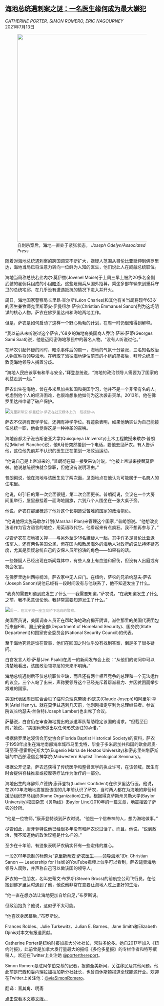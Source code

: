 <!--1626165422000-->
[海地总统遇刺案之谜：一名医生缘何成为最大嫌犯](https://cn.nytimes.com/world/20210713/haiti-jovenel-assasination-sanon/)
------

<address>CATHERINE PORTER, SIMON ROMERO, ERIC NAGOURNEY</address><time pudate="2021-07-13 04:11:37" datetime="2021-07-13 04:11:37">2021年7月13日</time><figure class="article-span-photo"><img src="https://images.weserv.nl/?url=static01.nyt.com/images/2021/07/12/world/12haiti-ledeall/merlin_190767414_e4548623-db0d-43ec-aa5d-69a3cb58d2e6-master1050.jpg" width="1050" height="678"><figcaption>自刺杀案后，海地一直处于紧张状态。 <cite>Joseph Odelyn/Associated Press</cite></figcaption></figure><section class="article-body"><p>随着对海地总统遇刺案的跨国调查不断扩大，嫌疑人范围从哥伦比亚延伸到佛罗里达，海地当局已将注意力转向一位鲜为人知的医生，他们说此人在觊觎总统职位。</p><p>海地当局称总统若弗内尔·莫伊兹(Jovenel Moïse)于上周三早上被约20多名全副武装的雇佣兵组成的小组<a href="https://www.nytimes.com/2021/07/07/world/americas/haiti-president-assassinated-killed.html" title="Link: https://www.nytimes.com/2021/07/07/world/americas/haiti-president-assassinated-killed.html">暗杀</a>，这些雇佣兵从国外招募，乘坐多部车辆来到重兵守卫的总统宅邸，在几乎没有遭遇抵抗的情况下进入并开火。</p><p>周日，海地国家警察局长里昂·查尔斯(Léon Charles)和其他有关当局将现年63岁的医生兼牧师克里斯蒂安·伊曼纽尔·萨农(Christian Emmanuel Sanon)列为这场阴谋的核心人物。萨农在佛罗里达州和海地两地工作。</p><p>但是，萨农是如何启动了这样一个野心勃勃的计划，在周一时仍很难得到解释。</p><p>“我以前从未听说过这个萨农，”68岁的海地裔美国商人乔治·萨米·萨蒂(Georges Sami Saati)说，他是迈阿密海地移民中的著名人物。“没有人听说过他。”</p><p>在萨农引起怀疑的同时，暗杀事件后的周一，海地的气氛十分紧张，三名知名政治人物宣称将领导海地。在听取了派往海地评估前景的小组的简报后，拜登总统周一敦促海地领导人搁置分歧。</p><p>“海地人民应该享有和平与安全，”拜登总统说，“海地的政治领导人需要为了国家的利益走到一起。”</p><p>萨农出生在海地，曾在多米尼加共和国和美国学习，他并不是一个非常有名的人。考虑到他个人的经济困难，也很难想象他如何为这次袭击买单。2013年，他在佛罗里达州申请了破产保护。</p><p><img src="https://images.weserv.nl/?url=static01.nyt.com/images/2021/07/13/world/12haiti-ledeall3-print/12haiti-ledeall3-print-master1050-v2.jpg"><small style="color: #999;">克里斯蒂安·伊曼纽尔·萨农在社交媒体上的一段视频中。</small></p><p>萨农不仅拥有医学学位，还拥有神学学位。有迹象表明，如果他确实认为自己能接任总统一职，他会觉得这是一种神圣的召唤。</p><p>海地首都太子港吉斯奎亚大学(Quisqueya University)土木工程教授米歇尔·普朗彻(Michel Plancher)说，他6月份突然接到一个电话，要他去见萨农。有人告诉他，这位他先前并不认识的医生正在策划一场政治运动。</p><p>“他说自己是上帝派来的，”普朗彻在周一接受采访时说。“他被上帝派来接替莫伊兹。他说总统很快就会辞职，但他没有说明理由。”</p><p>普朗彻说，他在海地与该医生见了两次面，见面地点在他认为可能属于一名商人的住宅里。</p><p>他说，6月1日的第一次会面很短，第二次会面更长。普朗彻说，会议在一个大房间里举行，屋里悬挂着一面海地国旗，六到八个人围坐在一张大桌子旁。</p><p>他说，萨农在那里概述了他对这个长期遭受苦难的国家的政治抱负。</p><p>“他说他将实施马歇尔计划(Marshall Plan)来管理这个国家，”普朗彻说。“他想改变法语作为官方语言的地位，用英语取代它。他看起来有点疯狂。我不想再参与了。”</p><p>尽管萨农在海地被关押——与另外至少18名嫌疑人一起，其中许多是哥伦比亚退伍军人，还有两名美国公民，但在国内和散居海外的海地人对政府的说法持怀疑态度，尤其是质疑总统自己的安保人员所扮演的角色——如果有的话。</p><p>一些嫌疑人已经出现在新闻媒体中，有些人身上有血迹和瘀伤，但没有人出庭或有机会发言。</p><p>在佛罗里达州西棕榈滩，萨农家中无人应门。在纽约，萨农的兄弟约瑟夫·萨农(Joseph Sanon)说他已经有一段时间没有与他联系了，他不知道发生了什么。</p><p>“我真的需要知道到底发生了什么——我需要知道，”萨农说。“在我知道发生了什么之前，我不愿意谈论他。我非常需要知道发生了什么。”</p><p><img src="https://images.weserv.nl/?url=static01.nyt.com/images/2021/07/12/world/12haiti-ledeall3/merlin_190754409_c3263427-11ee-4f49-9bac-f6f421b6a64c-master1050.jpg"><small style="color: #999;">周一，在太子港一座立交桥下站岗的警察。</small></p><p>美国官员说，美国调查人员正在帮助海地政府揭开阴谋。派往那里的美国代表团包括来自FBI、国土安全部(Department of Homeland Security)、国务院(State Department)和国家安全委员会(National Security Council)的代表。</p><p>至于海地究竟是谁在管事，他们在回国之时似乎没有找到答案，倒是多了很多疑问。</p><p>白宫发言人珍·萨基(Jen Psaki)在周一的新闻发布会上说：“从他们的访问中可以清楚地看出，该国政治领导层的未来不明确。”</p><p>海地总统遇刺后不仅总统职位空缺，而且还有两个相互竞争的总理和一个无法运作的议会。三个人站了出来，声称要领导这个已经充斥着帮派暴力、并因贫困而举步艰难的国家。</p><p>美国代表团周日联合会见了临时总理克劳德·约瑟夫(Claude Joseph)和阿里尔·亨利(Ariel Henry)。就在莫伊兹遇刺几天前，他刚刚指定亨利为总理继任者。参议院议长约瑟夫·兰伯特(Joseph Lamber)也出席了会议。</p><p>萨基说，白宫仍在审查海地提出的派遣军队帮助稳定该国的请求。“但截至目前，”她说，“美国尚未做出以任何形式派驻的承诺。”</p><p>根据佛罗里达浸信会历史协会(Florida Baptist Historical Society)的资料，萨农于1958年出生在海地南部海岸城市马里戈特，毕业于多米尼加共和国的欧金尼奥·玛丽亚·德霍斯托斯大学(Eugenio María de Hostos University)和密苏里州堪萨斯城的中西部浸信会神学院(Midwestern Baptist Theological Seminary)。</p><p>根据公开记录，萨农还获得了传统医学和整骨医学的执业许可，在该领域，医生有时会提供脊柱推拿或按摩等疗法作为治疗的一部分。</p><p>海地出生的麻醉师卢德纳·康菲登特(Ludner Confident)在佛罗里达行医。他说，在2010年海地地震摧毁该国的几年前认识了萨农，当时两人都在为海地的非营利援助组织罗马组织(Rome Organization)工作。根据得克萨斯州贝勒大学(Baylor University)校园杂志《贝勒线》(Baylor Line)2010年的一篇文章，地震摧毁了萨农的诊所。</p><p>“他是一位牧师，”康菲登特谈到萨农时说。“他是一个信奉神的人，想为海地做事。”</p><p>尽管如此，康菲登特说他已经很多年没有和萨农说过话了。而且，他说，“说到政治，我不知道他的政治议程是什么样的。”</p><p>至少在十年前，有迹象表明萨农确实怀有一些宏伟的雄心。</p><p>一段2011年录制的标题为“<a rel="noopener noreferrer" target="_blank" href="https://www.youtube.com/watch?v=jcTJy5TUQ0w" title="Link: https://www.youtube.com/watch?v=jcTJy5TUQ0w">克里斯蒂安·萨农医生——领导海地</a>”(Dr. Christian Sanon — Leadership for Haiti)的YouTube视频上似乎可以看到，萨农谴责海地领导人腐败，并声称自己可以做该国的领导人。</p><p>萨农的一位朋友，名叫史蒂文·布罗斯(Steven Bross)的前航空公司飞行员，在他搬到佛罗里达时遇到了他，他说他非常在意要让海地人过上更好的生活。</p><p>“他一直在想办法让海地更加自给自足，”布罗斯说。</p><p>但政治抱负？他说，这似乎不太可能。</p><p>“他喜欢身居幕后，”布罗斯说。</p></section><footer class="author-info"><p>Frances Robles、Julie Turkewitz、Julian E. Barnes、Jane Smith和Elizabeth Djinis对本文有报道贡献。</p><p>Catherine Porter是纽约时报加拿大分社社长，常驻多伦多。她自2017年加入《纽约时报》，此前曾是加拿大发行量最大的报纸《多伦多星报》的专栏作者和特写撰稿人。欢迎在Twitter上关注她 <a rel="nofollow" target="_blank" href="https://twitter.com/porterthereport">@porterthereport</a>。</p><p>Simon Romero是驻阿尔伯克基的记者，报道全美新闻，关注移民及其他问题。他此前是巴西和委内瑞拉加拉加斯分社社长，也曾自休斯顿报道全球能源行业。欢迎在Twitter上关注他：<a rel="nofollow" target="_blank" href="https://twitter.com/viaSimonRomero">@viaSimonRomero</a>。</p><p>翻译：晋其角、明斋</p><p><a rel="nofollow" target="_blank" href="https://www.nytimes.com/2021/07/12/world/americas/haiti-jovenel-assasination-sanon.html">点击查看本文英文版。</a></p></footer>
